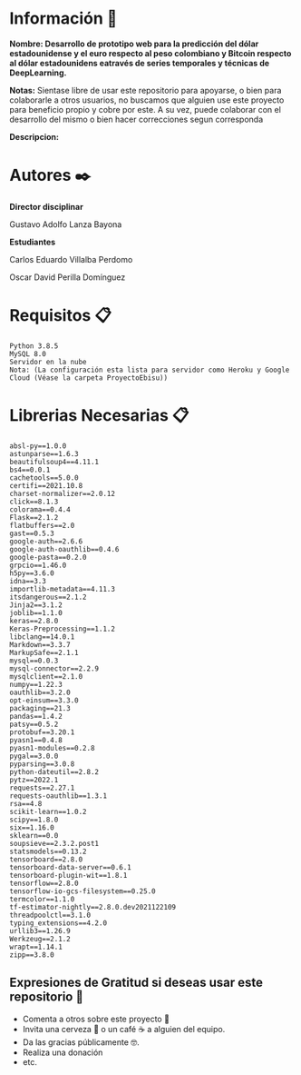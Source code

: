 # Información 🚀
__Nombre: Desarrollo  de  prototipo web para la predicción del dólar estadounidense y el euro respecto al peso colombiano y Bitcoin respecto al dólar estadounidens eatravés de series temporales y técnicas de DeepLearning.__

__Notas:__
Sientase libre de usar este repositorio para apoyarse, o bien para colaborarle a otros usuarios,
no buscamos que alguien use este proyecto para beneficio propio y cobre por este.
A su vez, puede colaborar con el desarrollo del mismo o bien hacer correcciones segun corresponda 

__Descripcion:__

# Autores ✒️

__Director disciplinar__ 

Gustavo Adolfo Lanza Bayona

__Estudiantes__

Carlos Eduardo Villalba Perdomo 

Oscar David Perilla Domínguez 

# Requisitos 📋
```
Python 3.8.5
MySQL 8.0
Servidor en la nube 
Nota: (La configuración esta lista para servidor como Heroku y Google Cloud (Véase la carpeta ProyectoEbisu))

```
# Librerias Necesarias 📋
```
absl-py==1.0.0
astunparse==1.6.3
beautifulsoup4==4.11.1
bs4==0.0.1
cachetools==5.0.0
certifi==2021.10.8
charset-normalizer==2.0.12
click==8.1.3
colorama==0.4.4
Flask==2.1.2
flatbuffers==2.0
gast==0.5.3
google-auth==2.6.6
google-auth-oauthlib==0.4.6
google-pasta==0.2.0
grpcio==1.46.0
h5py==3.6.0
idna==3.3
importlib-metadata==4.11.3
itsdangerous==2.1.2
Jinja2==3.1.2
joblib==1.1.0
keras==2.8.0
Keras-Preprocessing==1.1.2
libclang==14.0.1
Markdown==3.3.7
MarkupSafe==2.1.1
mysql==0.0.3
mysql-connector==2.2.9
mysqlclient==2.1.0
numpy==1.22.3
oauthlib==3.2.0
opt-einsum==3.3.0
packaging==21.3
pandas==1.4.2
patsy==0.5.2
protobuf==3.20.1
pyasn1==0.4.8
pyasn1-modules==0.2.8
pygal==3.0.0
pyparsing==3.0.8
python-dateutil==2.8.2
pytz==2022.1
requests==2.27.1
requests-oauthlib==1.3.1
rsa==4.8
scikit-learn==1.0.2
scipy==1.8.0
six==1.16.0
sklearn==0.0
soupsieve==2.3.2.post1
statsmodels==0.13.2
tensorboard==2.8.0
tensorboard-data-server==0.6.1
tensorboard-plugin-wit==1.8.1
tensorflow==2.8.0
tensorflow-io-gcs-filesystem==0.25.0
termcolor==1.1.0
tf-estimator-nightly==2.8.0.dev2021122109
threadpoolctl==3.1.0
typing_extensions==4.2.0
urllib3==1.26.9
Werkzeug==2.1.2
wrapt==1.14.1
zipp==3.8.0
```
## Expresiones de Gratitud si deseas usar este repositorio 🎁

* Comenta a otros sobre este proyecto 📢
* Invita una cerveza 🍺 o un café ☕ a alguien del equipo. 
* Da las gracias públicamente 🤓.
* Realiza una donación
* etc.

